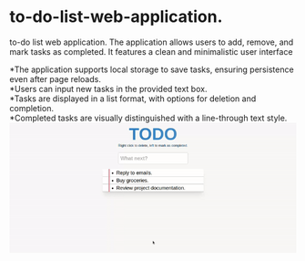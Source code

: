 # to-do-list-web-application.
to-do list web application. The application allows users to add, remove, and mark tasks as completed. It features a clean and minimalistic user interface

*The application supports local storage to save tasks, ensuring persistence even after page reloads.  
*Users can input new tasks in the provided text box.  
*Tasks are displayed in a list format, with options for deletion and completion.  
*Completed tasks are visually distinguished with a line-through text style.  
![Screenshot](screenshot.gif)
